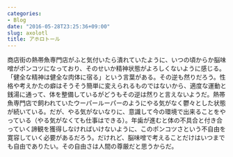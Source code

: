```yaml
---
categories:
- Blog
date: "2016-05-28T23:25:36+09:00"
slug: axolotl
title: アホロトール
---
```


商店街の熱帯魚専門店がふと気付いたら潰れていたように、いつの頃からか脳味噌がポンコツになっており、そのせいか精神状態がよろしくないように感じる。「健全な精神は健全な肉体に宿る」という言葉がある。その逆も然りだろう。性格や考えかたの癖はそうそう簡単に変えられるものではないから、適度な運動と銭湯に通って、体を整備しているがどうもその逆は然りと言えないようだ。熱帯魚専門店で飼われていたウーパールーパーのようにやる気がなく鬱々とした状態が続いている。だが、やる気がないなりに、意識して今の環境で出来ることをやっている（やる気がなくても仕事はできる）。年歯が進むと体の不具合と付き合っていく諦観を獲得しなければいけないように、このポンコツさという不自由を寛容していく必要があるだろう。だけれど、脳味噌で考えることだけはいつまでも自由でありたい。その自由さは人間の尊厳だと思うからだ。
